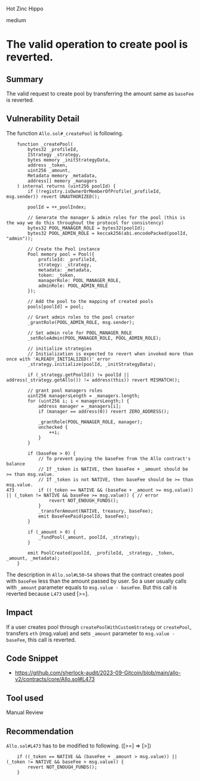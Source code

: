 Hot Zinc Hippo

medium

# The valid operation to create pool is reverted.
## Summary
The valid request to create pool by transferring the amount same as `baseFee` is reverted.

## Vulnerability Detail
The function `Allo.sol#_createPool` is following.
```solidity
    function _createPool(
        bytes32 _profileId,
        IStrategy _strategy,
        bytes memory _initStrategyData,
        address _token,
        uint256 _amount,
        Metadata memory _metadata,
        address[] memory _managers
    ) internal returns (uint256 poolId) {
        if (!registry.isOwnerOrMemberOfProfile(_profileId, msg.sender)) revert UNAUTHORIZED();

        poolId = ++_poolIndex;

        // Generate the manager & admin roles for the pool (this is the way we do this throughout the protocol for consistency)
        bytes32 POOL_MANAGER_ROLE = bytes32(poolId);
        bytes32 POOL_ADMIN_ROLE = keccak256(abi.encodePacked(poolId, "admin"));

        // Create the Pool instance
        Pool memory pool = Pool({
            profileId: _profileId,
            strategy: _strategy,
            metadata: _metadata,
            token: _token,
            managerRole: POOL_MANAGER_ROLE,
            adminRole: POOL_ADMIN_ROLE
        });

        // Add the pool to the mapping of created pools
        pools[poolId] = pool;

        // Grant admin roles to the pool creator
        _grantRole(POOL_ADMIN_ROLE, msg.sender);

        // Set admin role for POOL_MANAGER_ROLE
        _setRoleAdmin(POOL_MANAGER_ROLE, POOL_ADMIN_ROLE);

        // initialize strategies
        // Initialization is expected to revert when invoked more than once with 'ALREADY_INITIALIZED()' error
        _strategy.initialize(poolId, _initStrategyData);

        if (_strategy.getPoolId() != poolId || address(_strategy.getAllo()) != address(this)) revert MISMATCH();

        // grant pool managers roles
        uint256 managersLength = _managers.length;
        for (uint256 i; i < managersLength;) {
            address manager = _managers[i];
            if (manager == address(0)) revert ZERO_ADDRESS();

            _grantRole(POOL_MANAGER_ROLE, manager);
            unchecked {
                ++i;
            }
        }

        if (baseFee > 0) {
            // To prevent paying the baseFee from the Allo contract's balance
            // If _token is NATIVE, then baseFee + _amount should be >= than msg.value.
            // If _token is not NATIVE, then baseFee should be >= than msg.value.
473         if ((_token == NATIVE && (baseFee + _amount >= msg.value)) || (_token != NATIVE && baseFee >= msg.value)) { // error
                revert NOT_ENOUGH_FUNDS();
            }
            _transferAmount(NATIVE, treasury, baseFee);
            emit BaseFeePaid(poolId, baseFee);
        }

        if (_amount > 0) {
            _fundPool(_amount, poolId, _strategy);
        }

        emit PoolCreated(poolId, _profileId, _strategy, _token, _amount, _metadata);
    }
```
The description in `Allo.sol#L50~54` shows that the contract creates pool with `baseFee` less than the amount passed by user.
So a user usually calls with `_amount` parameter equals to `msg.value - baseFee`.
But this call is reverted because `L473` used [>=].

## Impact
If a user creates pool through `createPoolWithCustomStrategy` or `createPool`, transfers `eth` (msg.value) and sets `_amount` parameter to `msg.value - baseFee`, this call is reverted.

## Code Snippet
- https://github.com/sherlock-audit/2023-09-Gitcoin/blob/main/allo-v2/contracts/core/Allo.sol#L473

## Tool used

Manual Review

## Recommendation
`Allo.sol#L473` has to be modified to following. ([>=] => [>])
```solidity
    if ((_token == NATIVE && (baseFee + _amount > msg.value)) || (_token != NATIVE && baseFee > msg.value)) {
        revert NOT_ENOUGH_FUNDS();
    }
```